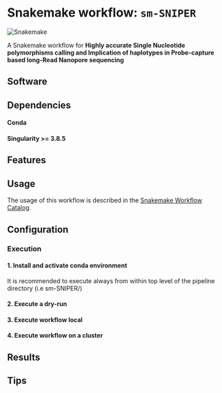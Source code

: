 # Snakemake workflow: `sm-SNIPER`

![Snakemake](https://img.shields.io/badge/snakemake-≥6.3.0-brightgreen.svg)


A Snakemake workflow for **Highly accurate Single Nucleotide polymorphisms calling and Implication of haplotypes in Probe-capture based long-Read Nanopore sequencing**


## Software

## Dependencies 

#### Conda
#### Singularity >= 3.8.5

## Features

## Usage

The usage of this workflow is described in the [Snakemake Workflow Catalog](https://snakemake.github.io/snakemake-workflow-catalog/?usage=<owner>%2F<repo>).

## Configuration

### Execution

#### 1. Install and activate conda environment
It is recommended to execute always from within top level of the pipeline directory (i.e sm-SNIPER/)
#### 2. Execute a dry-run
#### 3. Execute workflow local
#### 4. Execute workflow on a cluster


## Results

## Tips
